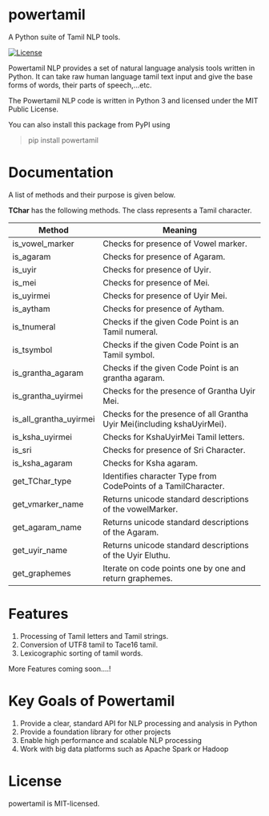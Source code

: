 # powertamil
A Python suite of Tamil NLP tools.

[![License](https://img.shields.io/:license-mit-blue.svg)](./LICENSE.md)

Powertamil NLP provides a set of natural language analysis tools written in Python. It can take raw human language tamil text input and give the base forms of words, their parts of speech,...etc.


The Powertamil NLP code is written in Python 3 and licensed under the MIT Public License.


You can also install this package from PyPI using 
>pip install powertamil

# Documentation

A list of methods and their purpose is given below.

**TChar** has the following methods. The class represents a Tamil character. 

| Method          		| Meaning                                    							                 |
| --------------------| -----------------------------------------------------------------------  |
| is_vowel_marker 		| Checks for presence of Vowel marker.        							               |
| is_agaram       		| Checks for presence of Agaram.             							                 |
| is_uyir         		| Checks for presence of Uyir.               							                 | 
| is_mei          		| Checks for presence of Mei.                 							               |
| is_uyirmei      		| Checks for presence of Uyir Mei.            							               |
| is_aytham       		| Checks for presence of Aytham.              							               |
| is_tnumeral     		| Checks if the given Code Point is an Tamil numeral. 				             | 
| is_tsymbol			    | Checks if the given Code Point is an Tamil symbol.	 		                 |
| is_grantha_agaram		| Checks if the given Code Point is an grantha agaram.					           |
| is_grantha_uyirmei	| Checks for the presence of Grantha Uyir Mei. 							               |
| is_all_grantha_uyirmei| Checks for the presence of all Grantha Uyir Mei(including kshaUyirMei).|
| is_ksha_uyirmei		  | Checks for KshaUyirMei Tamil letters.									                   |
| is_sri 				      | Checks for presence of Sri Character.									                   |
| is_ksha_agaram		  | Checks for Ksha agaram.	 											                           |
| get_TChar_type		  | Identifies character Type from CodePoints of a TamilCharacter.  	       |
| get_vmarker_name		| Returns unicode standard descriptions of the vowelMarker.				         |
| get_agaram_name		  | Returns unicode standard descriptions of the Agaram.					           |
| get_uyir_name			  | Returns unicode standard descriptions of the Uyir Eluthu.				         |
| get_graphemes  		  | Iterate on code points one by one and return graphemes.				           |



# Features
1. Processing of Tamil letters and Tamil strings.
2. Conversion of UTF8 tamil to Tace16 tamil.
3. Lexicographic sorting of tamil words.

More Features coming soon....!

# Key Goals of Powertamil
1. Provide a clear, standard API for NLP processing and analysis in Python
2. Provide a foundation library for other projects
3. Enable high performance and scalable NLP processing
4. Work with big data platforms such as Apache Spark or Hadoop

# License

powertamil is MIT-licensed.
